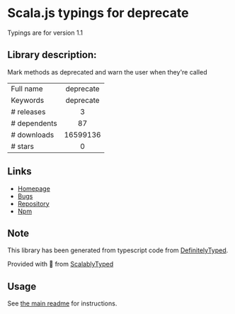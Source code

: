 
# Scala.js typings for deprecate

Typings are for version 1.1

## Library description:
Mark methods as deprecated and warn the user when they're called

|                    |                 |
| ------------------ | :-------------: |
| Full name          | deprecate |
| Keywords           | deprecate |
| # releases         | 3 |
| # dependents       | 87 |
| # downloads        | 16599136 |
| # stars            | 0 |

## Links
- [Homepage](https://github.com/brianc/node-deprecate#readme)
- [Bugs](https://github.com/brianc/node-deprecate/issues)
- [Repository](https://github.com/brianc/node-deprecate)
- [Npm](https://www.npmjs.com/package/deprecate)
    


## Note
This library has been generated from typescript code from [DefinitelyTyped](https://definitelytyped.org).

Provided with :purple_heart: from [ScalablyTyped](https://github.com/oyvindberg/ScalablyTyped)

## Usage
See [the main readme](../../readme.md) for instructions.


